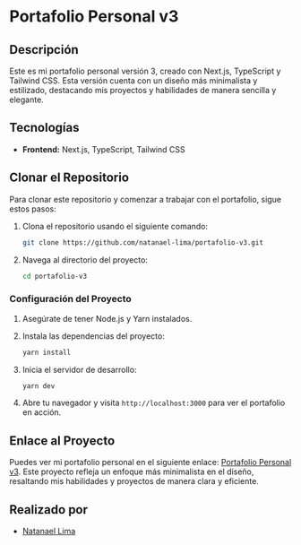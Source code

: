 # Portafolio Personal v3

## Descripción

Este es mi portafolio personal versión 3, creado con Next.js, TypeScript y Tailwind CSS. Esta versión cuenta con un diseño más minimalista y estilizado, destacando mis proyectos y habilidades de manera sencilla y elegante.

## Tecnologías

- **Frontend:** Next.js, TypeScript, Tailwind CSS

## Clonar el Repositorio

Para clonar este repositorio y comenzar a trabajar con el portafolio, sigue estos pasos:

1. Clona el repositorio usando el siguiente comando:

    ```bash
    git clone https://github.com/natanael-lima/portafolio-v3.git
    ```

2. Navega al directorio del proyecto:

    ```bash
    cd portafolio-v3
    ```

### Configuración del Proyecto

1. Asegúrate de tener Node.js y Yarn instalados.
2. Instala las dependencias del proyecto:

    ```bash
    yarn install
    ```

3. Inicia el servidor de desarrollo:

    ```bash
    yarn dev
    ```

4. Abre tu navegador y visita `http://localhost:3000` para ver el portafolio en acción.

## Enlace al Proyecto

Puedes ver mi portafolio personal en el siguiente enlace: [Portafolio Personal v3](https://github.com/natanael-lima/portafolio-v3). Este proyecto refleja un enfoque más minimalista en el diseño, resaltando mis habilidades y proyectos de manera clara y eficiente.

## Realizado por

- [Natanael Lima](https://github.com/natanael-lima)
